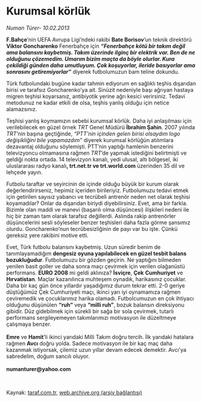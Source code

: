 # Kurumsal körlük 

*Numan Türer- 10.02.2013*

<div class="yazi"><p><b>F.Bahçe</b>’nin UEFA Avrupa Ligi’ndeki rakibi <b>Bate Borisov</b>’un teknik direktörü <b>Viktor Goncharenko</b> Fenerbahçe için <b><i>“Fenerbahçe kötü bir takım değil ama balansını kaybetmiş. Takım üzerinde ilginç bir elektrik var. Ben de ne olduğunu çözemedim. Umarım bizim maçta da böyle olurlar. Kura çekildiği günden daha umutluyum. Çok koşuyorlar, ileride basıyorlar ama sonrasını getiremiyorlar”</i></b> diyerek futbolumuzun bam teline dokundu.</p>
<p>Türk futbolundaki bugüne kadar tahmin ediyorum en sağlıklı teşhis dışarıdan birisi ve tarafsız Goncharenko’ya ait. Sinüzit nedeniyle başı ağrıyan hastaya migren teşhisi koyarsanız, antibiyotik yerine ağrı kesici verirsiniz. Tedavi metodunuz ne kadar etkili de olsa, teşhis yanlış olduğu için netice alamazsınız.</p>
<p>Teşhisi yanlış koymamızın sebebi kurumsal körlük. Daha iyi anlaşılması için verilebilecek en güzel örnek <i>TRT</i> Genel Müdürü <b>İbrahim Şahin</b>. 2007 yılında <i>TRT</i>’nin başına geçtiğinde, <i>“PTT’nin içinden gelen birisi olsaydım logo değişikliğini bile yapamazdım”</i> diyerek kurumsal körlüğün atılımlara dezavantaj olduğunu söylemişti. PTT’nin yaptığı hamlenin benzerini televizyoncu olmamasına rağmen <i>TRT</i>’de yapmak istediğini belirtmişti ve geldiği nokta ortada. 14 televizyon kanalı, yedi ulusal, altı bölgesel, iki uluslararası radyo kanalı<b>, trt.net.tr ve trt.world.com</b> üzerinden 35 dil ve lehçede yayın.</p>
<p>Futbolu taraftar ve seyircinin de içinde olduğu büyük bir kurum olarak değerlendirirseniz, hepimiz içeriden birileriyiz. Futbolumuzu tedavi etmek için getirilen sayısız yabancı ve tecrübeli antrenör neden net olarak teşhisi koyamadılar? Onlar da dışarıdan biriydi diyebilirsiniz. Evet, ama bir farkla. Bizimle olan maddi ve manevi (başarılı olma düşüncesi) ilişkileri nedeni ile hiç bir zaman tam olarak tarafsız değillerdi. Aslında rakip antrenörler düşüncelerini sesli söyleseler benzer teşhisleri daha fazla görme şansımız olurdu. Goncharenko’nun tecrübesizliğinin de payı var bu işte. Çünkü gereksiz yere rakibini motive etti.</p>
<p>Evet, Türk futbolu balansını kaybetmiş. Uzun süredir benim de tanımlayamadığım <b>dengesiz oyuna yapılabilecek en güzel tesbit balans bozukluğudur</b>. Futbolumuzu bir gözden geçirin. Ne yaptığını bilmeden yenilen basit goller ve daha sonra maçı çevirmek için verilen olağanüstü performans. <b>EURO 2008</b> mi geldi aklınıza? <b>İsviçre</b>, <b>Çek</b> <b>Cumhuriyet</b> ve <b>Hırvatistan</b>. Maçlar kazanılınca muhteşem oynadık, harikasınız çocuklar. Daha bir kaç gün önce yıllardır yaşadığımız durum tekrar etti. 2-0 geriye düştüğümüz Çek Cumhuriyeti maçı, ikinci yarı iyi oynamamıza rağmen çeviremedik ve çocuklarımız harika olamadı. Futbolcumuzun en çok ihtiyacı olduğunu düşünülen <b>“ruh”</b> veya <b>“milli ruh”</b>, bozuk balansın direksiyonu gibidir. Düz gidebilmek için sürekli bir sağa bir sola çevirmek, tutarlı performans sergileyemeyen takımlarımızı motivasyon ile düzeltmeye çalışmaya benzer.<br/><br/><b>Emre</b> ve <b>Hamit</b>’li ikinci yarıdaki Milli Takım doğru tercih. İlk yarıdaki hatalara rağmen <b>Avcı</b> doğru yolda. Sadece motivasyon ile bir kaç maç daha kazanmak istiyorsak, çilemiz uzun yıllar devam edecek demektir. Avcı’ya sabredelim, doğum sancılı oluyor.<br/><br/><b>numanturer@yahoo.com</b></p>
<p> </p>
</div>

Kaynak: [taraf.com.tr](http://www.taraf.com.tr/numan-turer/makale-kurumsal-korluk.htm), [web.archive.org (arşiv bağlantısı)](http://web.archive.org/web/20131106082013/http://www.taraf.com.tr/numan-turer/makale-kurumsal-korluk.htm)
